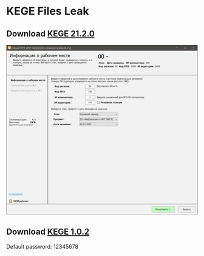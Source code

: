 # KEGE Files Leak

## Download [KEGE 21.2.0](https://github.com/MrGeRoI/KEGE-LEAK/releases/download/v21.2.0/kege21.2.0.zip)

![](kege.png?raw=true)

## Download [KEGE 1.0.2](https://github.com/MrGeRoI/KEGE-LEAK/releases/download/v1.0.2/kege1.0.2.zip)

Default password: 12345678
